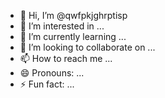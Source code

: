 - 👋 Hi, I’m @qwfpkjghrptisp
- 👀 I’m interested in ...
- 🌱 I’m currently learning ...
- 💞️ I’m looking to collaborate on ...
- 📫 How to reach me ...
- 😄 Pronouns: ...
- ⚡ Fun fact: ...

<!---
qwfpkjghrptisp/qwfpkjghrptisp is a ✨ special ✨ repository because its `README.md` (this file) appears on your GitHub profile.
You can click the Preview link to take a look at your changes.
--->
